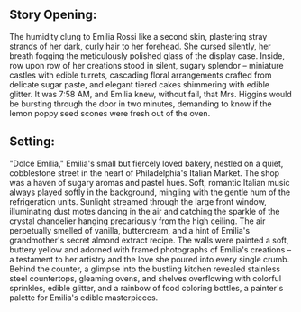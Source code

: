 ## Story Opening:

The humidity clung to Emilia Rossi like a second skin, plastering stray strands of her dark, curly hair to her forehead. She cursed silently, her breath fogging the meticulously polished glass of the display case. Inside, row upon row of her creations stood in silent, sugary splendor – miniature castles with edible turrets, cascading floral arrangements crafted from delicate sugar paste, and elegant tiered cakes shimmering with edible glitter. It was 7:58 AM, and Emilia knew, without fail, that Mrs. Higgins would be bursting through the door in two minutes, demanding to know if the lemon poppy seed scones were fresh out of the oven.

## Setting:

"Dolce Emilia," Emilia's small but fiercely loved bakery, nestled on a quiet, cobblestone street in the heart of Philadelphia's Italian Market. The shop was a haven of sugary aromas and pastel hues. Soft, romantic Italian music always played softly in the background, mingling with the gentle hum of the refrigeration units. Sunlight streamed through the large front window, illuminating dust motes dancing in the air and catching the sparkle of the crystal chandelier hanging precariously from the high ceiling. The air perpetually smelled of vanilla, buttercream, and a hint of Emilia's grandmother's secret almond extract recipe. The walls were painted a soft, buttery yellow and adorned with framed photographs of Emilia's creations – a testament to her artistry and the love she poured into every single crumb. Behind the counter, a glimpse into the bustling kitchen revealed stainless steel countertops, gleaming ovens, and shelves overflowing with colorful sprinkles, edible glitter, and a rainbow of food coloring bottles, a painter's palette for Emilia's edible masterpieces.
